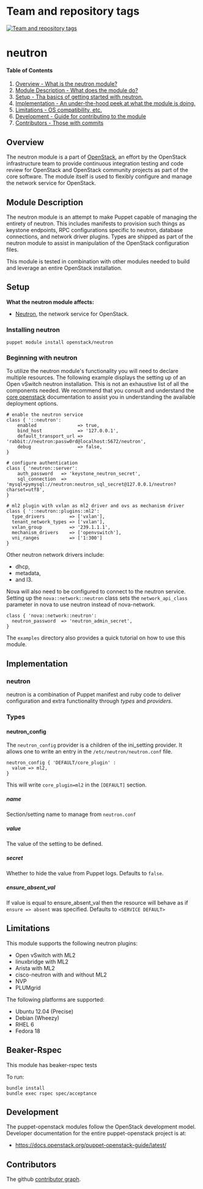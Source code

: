 Team and repository tags
========================

[![Team and repository tags](https://governance.openstack.org/tc/badges/puppet-neutron.svg)](https://governance.openstack.org/tc/reference/tags/index.html)

<!-- Change things from this point on -->

neutron
===================================

#### Table of Contents

1. [Overview - What is the neutron module?](#overview)
2. [Module Description - What does the module do?](#module-description)
3. [Setup - Tha basics of getting started with neutron.](#setup)
4. [Implementation - An under-the-hood peek at what the module is doing.](#implementation)
5. [Limitations - OS compatibility, etc.](#limitations)
6. [Development - Guide for contributing to the module](#development)
7. [Contributors - Those with commits](#contributors)

Overview
--------

The neutron module is a part of [OpenStack](https://github.com/openstack), an effort by the OpenStack infrastructure team to provide continuous integration testing and code review for OpenStack and OpenStack community projects as part of the core software. The module itself is used to flexibly configure and manage the network service for OpenStack.

Module Description
------------------

The neutron module is an attempt to make Puppet capable of managing the entirety of neutron. This includes manifests to provision such things as keystone endpoints, RPC configurations specific to neutron, database connections, and network driver plugins. Types are shipped as part of the neutron module to assist in manipulation of the OpenStack configuration files.

This module is tested in combination with other modules needed to build and leverage an entire OpenStack installation.

Setup
-----

**What the neutron module affects:**

* [Neutron](https://wiki.openstack.org/wiki/Neutron), the network service for OpenStack.

### Installing neutron

    puppet module install openstack/neutron

### Beginning with neutron

To utilize the neutron module's functionality you will need to declare multiple resources. The following example displays the setting up of an Open vSwitch neutron installation. This is not an exhaustive list of all the components needed. We recommend that you consult and understand the [core openstack](https://docs.openstack.org) documentation to assist you in understanding the available deployment options.

```puppet
# enable the neutron service
class { '::neutron':
    enabled               => true,
    bind_host             => '127.0.0.1',
    default_transport_url => 'rabbit://neutron:passw0rd@localhost:5672/neutron',
    debug                 => false,
}

# configure authentication
class { 'neutron::server':
    auth_password   => 'keystone_neutron_secret',
    sql_connection  => 'mysql+pymysql://neutron:neutron_sql_secret@127.0.0.1/neutron?charset=utf8',
}

# ml2 plugin with vxlan as ml2 driver and ovs as mechanism driver
class { '::neutron::plugins::ml2':
  type_drivers         => ['vxlan'],
  tenant_network_types => ['vxlan'],
  vxlan_group          => '239.1.1.1',
  mechanism_drivers    => ['openvswitch'],
  vni_ranges           => ['1:300']
}
```

Other neutron network drivers include:

* dhcp,
* metadata,
* and l3.

Nova will also need to be configured to connect to the neutron service. Setting up the `nova::network::neutron` class sets
the `network_api_class` parameter in nova to use neutron instead of nova-network.

```puppet
class { 'nova::network::neutron':
  neutron_password  => 'neutron_admin_secret',
}
```


The `examples` directory also provides a quick tutorial on how to use this module.

Implementation
--------------

### neutron

neutron is a combination of Puppet manifest and ruby code to deliver configuration and extra functionality through *types* and *providers*.

### Types

#### neutron_config

The `neutron_config` provider is a children of the ini_setting provider. It allows one to write an entry in the `/etc/neutron/neutron.conf` file.

```puppet
neutron_config { 'DEFAULT/core_plugin' :
  value => ml2,
}
```

This will write `core_plugin=ml2` in the `[DEFAULT]` section.

##### name

Section/setting name to manage from `neutron.conf`

##### value

The value of the setting to be defined.

##### secret

Whether to hide the value from Puppet logs. Defaults to `false`.

##### ensure_absent_val

If value is equal to ensure_absent_val then the resource will behave as if `ensure => absent` was specified. Defaults to `<SERVICE DEFAULT>`


Limitations
-----------

This module supports the following neutron plugins:

* Open vSwitch with ML2
* linuxbridge with ML2
* Arista with ML2
* cisco-neutron with and without ML2
* NVP
* PLUMgrid

The following platforms are supported:

* Ubuntu 12.04 (Precise)
* Debian (Wheezy)
* RHEL 6
* Fedora 18

Beaker-Rspec
------------

This module has beaker-rspec tests

To run:

```shell
bundle install
bundle exec rspec spec/acceptance
```

Development
-----------

The puppet-openstack modules follow the OpenStack development model. Developer documentation for the entire puppet-openstack project is at:

* https://docs.openstack.org/puppet-openstack-guide/latest/

Contributors
------------
The github [contributor graph](https://github.com/openstack/puppet-neutron/graphs/contributors).
